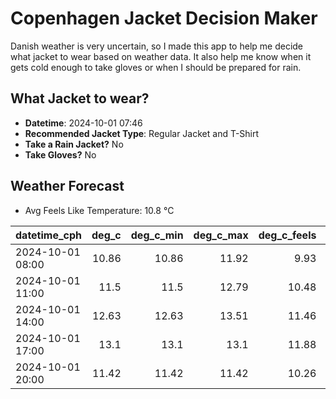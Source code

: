 
# Copenhagen Jacket Decision Maker

Danish weather is very uncertain, so I made this app to help me decide what jacket to wear based on weather data. 
It also help me know when it gets cold enough to take gloves or when I should be prepared for rain.

## What Jacket to wear?

- **Datetime**: 2024-10-01 07:46
- **Recommended Jacket Type**: Regular Jacket and T-Shirt
- **Take a Rain Jacket?** No
- **Take Gloves?** No

## Weather Forecast
- Avg Feels Like Temperature: 10.8 °C

| datetime_cph     |   deg_c |   deg_c_min |   deg_c_max |   deg_c_feels | weather   | wind   | rain   |
|:-----------------|--------:|------------:|------------:|--------------:|:----------|:-------|:-------|
| 2024-10-01 08:00 |   10.86 |       10.86 |       11.92 |          9.93 | Clouds    | High   | None   |
| 2024-10-01 11:00 |   11.5  |       11.5  |       12.79 |         10.48 | Clouds    | High   | None   |
| 2024-10-01 14:00 |   12.63 |       12.63 |       13.51 |         11.46 | Clouds    | High   | None   |
| 2024-10-01 17:00 |   13.1  |       13.1  |       13.1  |         11.88 | Clouds    | High   | None   |
| 2024-10-01 20:00 |   11.42 |       11.42 |       11.42 |         10.26 | Clouds    | High   | None   |
        